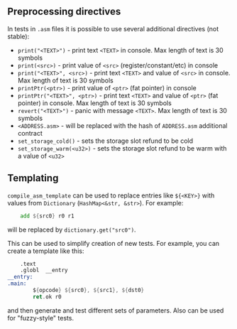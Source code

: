 ## Preprocessing directives

In tests in `.asm` files it is possible to use several additional directives (not stable):
- `print("<TEXT>")` - print text `<TEXT>` in console. Max length of text is 30 symbols
- `print(<src>)` - print value of `<src>` (register/constant/etc) in console
- `print("<TEXT>", <src>)` - print text `<TEXT>` and value of `<src>` in console. Max length of text is 30 symbols
- `printPtr(<ptr>)` - print value of `<ptr>` (fat pointer) in console
- `printPtr("<TEXT>", <ptr>)` - print text `<TEXT>` and value of `<ptr>` (fat pointer) in console. Max length of text is 30 symbols
- `revert("<TEXT>")` - panic with message `<TEXT>`. Max length of text is 30 symbols
- `<ADDRESS.asm>` - will be replaced with the hash of `ADDRESS.asm` additional contract
- `set_storage_cold()` - sets the storage slot refund to be cold
- `set_storage_warm(<u32>)` - sets the storage slot refund to be warm with a value of `<u32>`

## Templating

`compile_asm_template` can be used to replace entries like `${<KEY>}` with values from `Dictionary` (`HashMap<&str, &str>`). For example:

```asm
    add ${src0} r0 r1
``` 

will be replaced by `dictionary.get("src0")`. 

This can be used to simplify creation of new tests. For example, you can create a template like this:

```asm
    .text
    .globl	__entry
__entry:
.main:
        ${opcode} ${src0}, ${src1}, ${dst0}
        ret.ok r0
```

and then generate and test different sets of parameters. Also can be used for "fuzzy-style" tests.